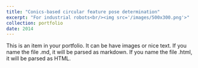 ```yaml
---
title: "Conics-based circular feature pose determination"
excerpt: "For industrial robots<br/><img src='/images/500x300.png'>"
collection: portfolio
date: 2014
---
```


This is an item in your portfolio. It can be have images or nice text. If you name the file .md, it will be parsed as markdown. If you name the file .html, it will be parsed as HTML. 
